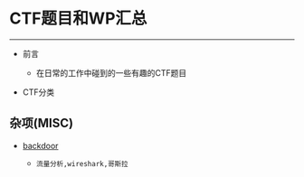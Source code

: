 # CTF题目和WP汇总
-----
* 前言
    *   在日常的工作中碰到的一些有趣的CTF题目

* CTF分类
  
杂项(MISC)
----
- [backdoor](./misc/后门)
    -     流量分析,wireshark,哥斯拉